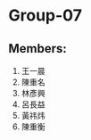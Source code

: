# Group-07

## Members: <br/>
1. 王一晨 <br/>
2. 陳重名 <br/>
3. 林彥興 <br/>
4. 呂長益 <br/>
5. 黃祎炜 <br/>
6. 陳重衡 <br/>
